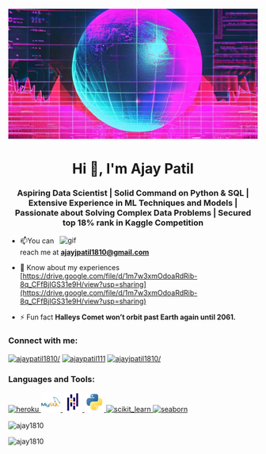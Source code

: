![logo](https://github.com/Ajay1810/Ajay1810/blob/main/make%20a%20panoramic%20poster.png)
<h1 align="center">Hi 👋, I'm Ajay Patil</h1>
<h3 align="center">Aspiring Data Scientist | Solid Command on Python & SQL | Extensive Experience in ML Techniques and Models | Passionate about Solving Complex Data Problems | Secured top 18% rank in Kaggle Competition</h3>


<img align="right" alt="gif" width="400" src="https://github.com/Ajay1810/Ajay1810/blob/main/make%20a%20github%20poster%20image.gif">

- 📫You can reach me at **ajayjpatil1810@gmail.com**

- 📄 Know about my experiences [https://drive.google.com/file/d/1m7w3xmOdoaRdRib-8q_CFfBjIGS31e9H/view?usp=sharing](https://drive.google.com/file/d/1m7w3xmOdoaRdRib-8q_CFfBjIGS31e9H/view?usp=sharing)

- ⚡ Fun fact **Halleys Comet won’t orbit past Earth again until 2061.**

<h3 align="left">Connect with me:</h3>
<p align="left">
<a href="https://linkedin.com/in/ajaypatil1810/" target="blank"><img align="center" src="https://raw.githubusercontent.com/rahuldkjain/github-profile-readme-generator/master/src/images/icons/Social/linked-in-alt.svg" alt="ajaypatil1810/" height="30" width="40" /></a>
<a href="https://kaggle.com/ajaypatil111" target="blank"><img align="center" src="https://raw.githubusercontent.com/rahuldkjain/github-profile-readme-generator/master/src/images/icons/Social/kaggle.svg" alt="ajaypatil111" height="30" width="40" /></a>
<a href="https://www.leetcode.com/ajayjpatil1810/" target="blank"><img align="center" src="https://raw.githubusercontent.com/rahuldkjain/github-profile-readme-generator/master/src/images/icons/Social/leet-code.svg" alt="ajayjpatil1810/" height="30" width="40" /></a>
</p>

<h3 align="left">Languages and Tools:</h3>
<p align="left"> <a href="https://heroku.com" target="_blank" rel="noreferrer"> <img src="https://www.vectorlogo.zone/logos/heroku/heroku-icon.svg" alt="heroku" width="40" height="40"/> </a> <a href="https://www.mysql.com/" target="_blank" rel="noreferrer"> <img src="https://raw.githubusercontent.com/devicons/devicon/master/icons/mysql/mysql-original-wordmark.svg" alt="mysql" width="40" height="40"/> </a> <a href="https://pandas.pydata.org/" target="_blank" rel="noreferrer"> <img src="https://raw.githubusercontent.com/devicons/devicon/2ae2a900d2f041da66e950e4d48052658d850630/icons/pandas/pandas-original.svg" alt="pandas" width="40" height="40"/> </a> <a href="https://www.python.org" target="_blank" rel="noreferrer"> <img src="https://raw.githubusercontent.com/devicons/devicon/master/icons/python/python-original.svg" alt="python" width="40" height="40"/> </a> <a href="https://scikit-learn.org/" target="_blank" rel="noreferrer"> <img src="https://upload.wikimedia.org/wikipedia/commons/0/05/Scikit_learn_logo_small.svg" alt="scikit_learn" width="40" height="40"/> </a> <a href="https://seaborn.pydata.org/" target="_blank" rel="noreferrer"> <img src="https://seaborn.pydata.org/_images/logo-mark-lightbg.svg" alt="seaborn" width="40" height="40"/> </a> </p>

<p><img align="center" src="https://github-readme-stats.vercel.app/api/top-langs?username=ajay1810&show_icons=true&locale=en&layout=compact" alt="ajay1810" /></p>

<p><img align="center" src="https://github-readme-streak-stats.herokuapp.com/?user=ajay1810&" alt="ajay1810" /></p>
